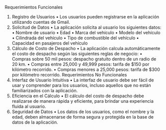 Requerimientos Funcionales
1.	Registro de Usuarios
•	Los usuarios pueden registrarse en la aplicación utilizando cuentas de Gmail.
2.	Solicitud de Datos
•	La aplicación solicita al usuario los siguientes datos:
•	Nombre de usuario
•	Edad
•	Marca del vehículo
•	Modelo del vehículo
•	Cilindrada del vehículo
•	Tipo de combustible del vehículo
•	Capacidad en pasajeros del vehículo
3.	Cálculo de Costo de Despacho
•	La aplicación calcula automáticamente el costo de despacho según las siguientes reglas de negocio:
•	Compras sobre 50 mil pesos: despacho gratuito dentro de un radio de 20 km.
•	Compras entre 25,000 y 49,999 pesos: tarifa de $150 por kilómetro recorrido.
•	Compras menores a 25,000 pesos: tarifa de $300 por kilómetro recorrido.
Requerimientos No Funcionales
1.	Interfaz de Usuario Intuitiva
•	La interfaz de usuario debe ser fácil de usar y comprender para los usuarios, incluso aquellos que no están familiarizados con la aplicación.
2.	Eficiencia en el Cálculo
•	El cálculo del costo de despacho debe realizarse de manera rápida y eficiente, para brindar una experiencia fluida al usuario.
3.	Seguridad de Datos
•	Los datos de los usuarios, como el nombre y la edad, deben almacenarse de forma segura y protegida en la base de datos de la aplicación.
